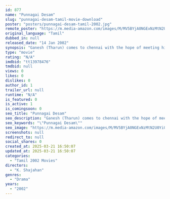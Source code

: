 ```yaml
---
id: 877
name: "Punnagai Desam"
slug: "punnagai-desam-tamil-movie-download"
poster: "posters/punnagai-desam-tamil-2002.jpg"
remote_poster: "https://m.media-amazon.com/images/M/MV5BYjA0NGExNzMtN2U0Yi00MGFlLTliOWMtZmRkZWQzYzVhMWRlXkEyXkFqcGdeQXVyMTEzNzg0Mjkx._V1_SX300.jpg"
original_language: "Tamil"
dubbed_in: null
released_date: "14 Jan 2002"
synopsis: "Ganesh (Tharun) comes to chennai with the hope of meeting his maternal uncle Raja Shekar (Devan) following his mother's (Sabitha Anand) death. Ganesh's mother helped her brother during his struggling days. But Raja Shekar has tran..."
type: "movie"
rating: "N/A"
imdbid: "tt13978476"
tmdbid: null
views: 0
likes: 0
dislikes: 0
author_id: 1
trailer_url: null
runtime: "N/A"
is_featured: 0
is_active: 1
is_comingsoon: 0
seo_title: "Punnagai Desam"
seo_description: "Ganesh (Tharun) comes to chennai with the hope of meeting his maternal uncle Raja Shekar (Devan) following his mother's (Sabitha Anand) death. Ganesh's mother helped her brother during his struggling days. But Raja Shekar has tran..."
seo_keywords: "\"Punnagai Desam\""
seo_image: "https://m.media-amazon.com/images/M/MV5BYjA0NGExNzMtN2U0Yi00MGFlLTliOWMtZmRkZWQzYzVhMWRlXkEyXkFqcGdeQXVyMTEzNzg0Mjkx._V1_SX300.jpg"
screenshots: null
redirect_to: null
social_shares: 0
created_at: 2025-03-21 16:50:07
updated_at: 2025-03-21 16:50:07
categories:
  - "Tamil 2002 Movies"
directors:
  - "K. Shajahan"
genres:
  - "Drama"
years:
  - "2002"
---
```


